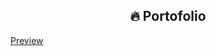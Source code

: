 <h2 align=center> 🔥 Portofolio </h2>

[Preview](https://justzet.github.io/Portofolio/website/home.html)